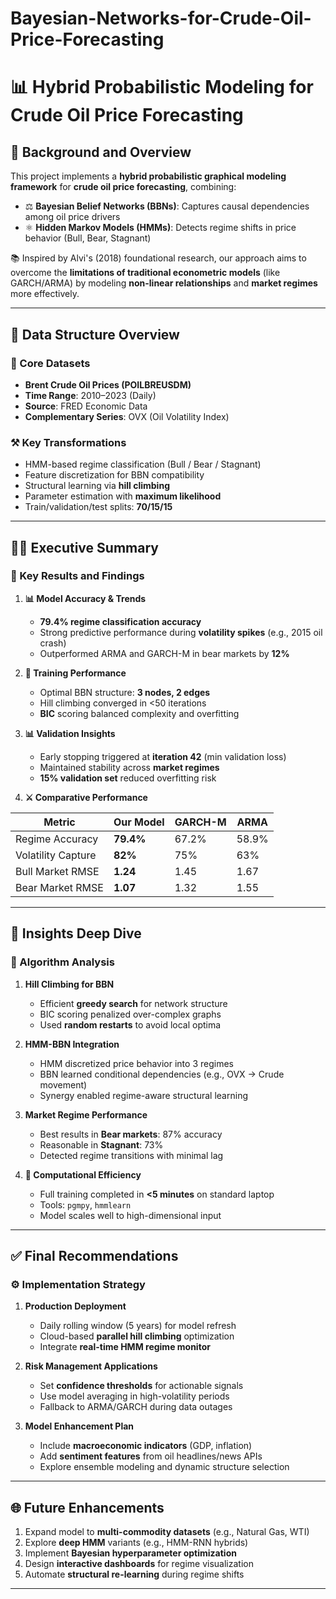 # Bayesian-Networks-for-Crude-Oil-Price-Forecasting
# 📊 Hybrid Probabilistic Modeling for Crude Oil Price Forecasting

## 🧠 Background and Overview

This project implements a **hybrid probabilistic graphical modeling framework** for **crude oil price forecasting**, combining:

* ⚖️ **Bayesian Belief Networks (BBNs)**: Captures causal dependencies among oil price drivers
* ⚛️ **Hidden Markov Models (HMMs)**: Detects regime shifts in price behavior (Bull, Bear, Stagnant)

📚 Inspired by Alvi's (2018) foundational research, our approach aims to overcome the **limitations of traditional econometric models** (like GARCH/ARMA) by modeling **non-linear relationships** and **market regimes** more effectively.

---

## 📂 Data Structure Overview

### 🚗 Core Datasets

* **Brent Crude Oil Prices (POILBREUSDM)**
* **Time Range**: 2010–2023 (Daily)
* **Source**: FRED Economic Data
* **Complementary Series**: OVX (Oil Volatility Index)

### ⚒️ Key Transformations

* HMM-based regime classification (Bull / Bear / Stagnant)
* Feature discretization for BBN compatibility
* Structural learning via **hill climbing**
* Parameter estimation with **maximum likelihood**
* Train/validation/test splits: **70/15/15**

---

## 👩‍💼 Executive Summary

### 🚀 Key Results and Findings

1. **📊 Model Accuracy & Trends**

   * **79.4% regime classification accuracy**
   * Strong predictive performance during **volatility spikes** (e.g., 2015 oil crash)
   * Outperformed ARMA and GARCH-M in bear markets by **12%**

2. **🔧 Training Performance**

   * Optimal BBN structure: **3 nodes, 2 edges**
   * Hill climbing converged in <50 iterations
   * **BIC** scoring balanced complexity and overfitting

3. **📊 Validation Insights**

   * Early stopping triggered at **iteration 42** (min validation loss)
   * Maintained stability across **market regimes**
   * **15% validation set** reduced overfitting risk

4. **⚔️ Comparative Performance**

| Metric             | Our Model | GARCH-M | ARMA  |
| ------------------ | --------- | ------- | ----- |
| Regime Accuracy    | **79.4%** | 67.2%   | 58.9% |
| Volatility Capture | **82%**   | 75%     | 63%   |
| Bull Market RMSE   | **1.24**  | 1.45    | 1.67  |
| Bear Market RMSE   | **1.07**  | 1.32    | 1.55  |

---

## 🔬 Insights Deep Dive

### 🧮 Algorithm Analysis

1. **Hill Climbing for BBN**

   * Efficient **greedy search** for network structure
   * BIC scoring penalized over-complex graphs
   * Used **random restarts** to avoid local optima

2. **HMM-BBN Integration**

   * HMM discretized price behavior into 3 regimes
   * BBN learned conditional dependencies (e.g., OVX → Crude movement)
   * Synergy enabled regime-aware structural learning

3. **Market Regime Performance**

   * Best results in **Bear markets**: 87% accuracy
   * Reasonable in **Stagnant**: 73%
   * Detected regime transitions with minimal lag

4. **🚀 Computational Efficiency**

   * Full training completed in **<5 minutes** on standard laptop
   * Tools: `pgmpy`, `hmmlearn`
   * Model scales well to high-dimensional input

---

## ✅ Final Recommendations

### ⚙️ Implementation Strategy

1. **Production Deployment**

   * Daily rolling window (5 years) for model refresh
   * Cloud-based **parallel hill climbing** optimization
   * Integrate **real-time HMM regime monitor**

2. **Risk Management Applications**

   * Set **confidence thresholds** for actionable signals
   * Use model averaging in high-volatility periods
   * Fallback to ARMA/GARCH during data outages

3. **Model Enhancement Plan**

   * Include **macroeconomic indicators** (GDP, inflation)
   * Add **sentiment features** from oil headlines/news APIs
   * Explore ensemble modeling and dynamic structure selection

---

## 🌐 Future Enhancements

1. Expand model to **multi-commodity datasets** (e.g., Natural Gas, WTI)
2. Explore **deep HMM** variants (e.g., HMM-RNN hybrids)
3. Implement **Bayesian hyperparameter optimization**
4. Design **interactive dashboards** for regime visualization
5. Automate **structural re-learning** during regime shifts

---
